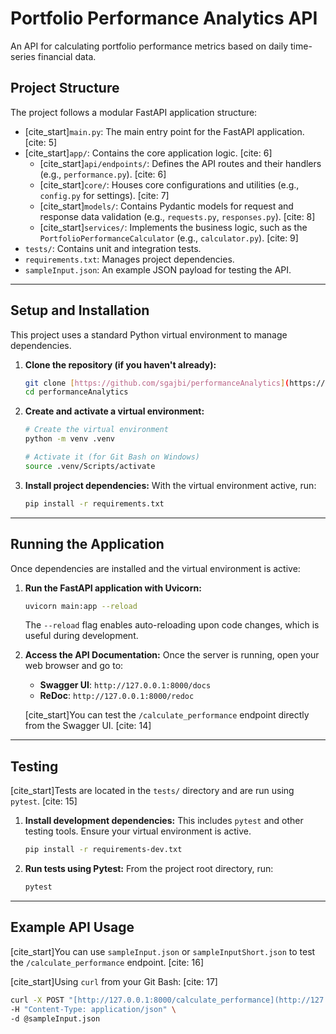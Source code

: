 # Portfolio Performance Analytics API

An API for calculating portfolio performance metrics based on daily time-series financial data.

## Project Structure

The project follows a modular FastAPI application structure:
- [cite_start]`main.py`: The main entry point for the FastAPI application. [cite: 5]
- [cite_start]`app/`: Contains the core application logic. [cite: 6]
    - [cite_start]`api/endpoints/`: Defines the API routes and their handlers (e.g., `performance.py`). [cite: 6]
    - [cite_start]`core/`: Houses core configurations and utilities (e.g., `config.py` for settings). [cite: 7]
    - [cite_start]`models/`: Contains Pydantic models for request and response data validation (e.g., `requests.py`, `responses.py`). [cite: 8]
    - [cite_start]`services/`: Implements the business logic, such as the `PortfolioPerformanceCalculator` (e.g., `calculator.py`). [cite: 9]
- `tests/`: Contains unit and integration tests.
- `requirements.txt`: Manages project dependencies.
- `sampleInput.json`: An example JSON payload for testing the API.

---

## Setup and Installation

This project uses a standard Python virtual environment to manage dependencies.

1.  **Clone the repository (if you haven't already):**
    ```bash
    git clone [https://github.com/sgajbi/performanceAnalytics](https://github.com/sgajbi/performanceAnalytics)
    cd performanceAnalytics
    ```

2.  **Create and activate a virtual environment:**
    ```bash
    # Create the virtual environment
    python -m venv .venv

    # Activate it (for Git Bash on Windows)
    source .venv/Scripts/activate
    ```

3.  **Install project dependencies:**
    With the virtual environment active, run:
    ```bash
    pip install -r requirements.txt
    ```

---

## Running the Application

Once dependencies are installed and the virtual environment is active:

1.  **Run the FastAPI application with Uvicorn:**
    ```bash
    uvicorn main:app --reload
    ```
    The `--reload` flag enables auto-reloading upon code changes, which is useful during development.

2.  **Access the API Documentation:**
    Once the server is running, open your web browser and go to:
    -   **Swagger UI**: `http://127.0.0.1:8000/docs`
    -   **ReDoc**: `http://127.0.0.1:8000/redoc`

    [cite_start]You can test the `/calculate_performance` endpoint directly from the Swagger UI. [cite: 14]

---

## Testing

[cite_start]Tests are located in the `tests/` directory and are run using `pytest`. [cite: 15]

1.  **Install development dependencies:**
    This includes `pytest` and other testing tools. Ensure your virtual environment is active.
    ```bash
    pip install -r requirements-dev.txt
    ```

2.  **Run tests using Pytest:**
    From the project root directory, run:
    ```bash
    pytest
    ```

---

## Example API Usage

[cite_start]You can use `sampleInput.json` or `sampleInputShort.json` to test the `/calculate_performance` endpoint. [cite: 16]

[cite_start]Using `curl` from your Git Bash: [cite: 17]
```bash
curl -X POST "[http://127.0.0.1:8000/calculate_performance](http://127.0.0.1:8000/calculate_performance)" \
-H "Content-Type: application/json" \
-d @sampleInput.json